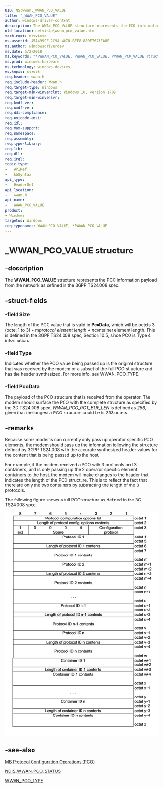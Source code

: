 ```yaml
---
UID: NS:wwan._WWAN_PCO_VALUE
title: "_WWAN_PCO_VALUE"
author: windows-driver-content
description: The WWAN_PCO_VALUE structure represents the PCO information payload from the network as defined in the 3GPP TS24.008 spec.
old-location: netvista\wwan_pco_value.htm
tech.root: netvista
ms.assetid: 45A499CE-2C9A-4070-BEF8-880E7673FA8E
ms.author: windowsdriverdev
ms.date: 5/2/2018
ms.keywords: "*PWWAN_PCO_VALUE, PWWAN_PCO_VALUE, PWWAN_PCO_VALUE structure pointer [Network Drivers Starting with Windows Vista], WWAN_PCO_VALUE, WWAN_PCO_VALUE structure [Network Drivers Starting with Windows Vista], _WWAN_PCO_VALUE, netvista.wwan_pco_value, wwan/PWWAN_PCO_VALUE, wwan/WWAN_PCO_VALUE"
ms.prod: windows-hardware
ms.technology: windows-devices
ms.topic: struct
req.header: wwan.h
req.include-header: Wwan.h
req.target-type: Windows
req.target-min-winverclnt: Windows 10, version 1709
req.target-min-winversvr: 
req.kmdf-ver: 
req.umdf-ver: 
req.ddi-compliance: 
req.unicode-ansi: 
req.idl: 
req.max-support: 
req.namespace: 
req.assembly: 
req.type-library: 
req.lib: 
req.dll: 
req.irql: 
topic_type:
-	APIRef
-	kbSyntax
api_type:
-	HeaderDef
api_location:
-	wwan.h
api_name:
-	WWAN_PCO_VALUE
product:
- Windows
targetos: Windows
req.typenames: WWAN_PCO_VALUE, *PWWAN_PCO_VALUE
---
```


# _WWAN_PCO_VALUE structure


## -description


The <b>WWAN_PCO_VALUE</b> structure represents the PCO information payload from the network as defined in the 3GPP TS24.008 spec.


## -struct-fields




### -field Size

The length of the PCO value that is valid in <b>PcoData</b>, which will be octets 3 (octet 1 to 3) + m*protocol element length + n*container element length. This is defined in the 3GPP TS24.008 spec, Section 10.5, since PCO is Type 4 information. 


### -field Type

Indicates whether the PCO value being passed up is the original structure that was received by the modem or a subset of the full PCO structure and has the header synthesized. For more info, see <a href="https://msdn.microsoft.com/0AD10F14-EBDB-45F8-A435-1D0A6D6FEFFF">WWAN_PCO_TYPE</a>.


### -field PcoData

The payload of the PCO structure that is received from the operator. The modem should surface the PCO with the complete structure as specified by the 3G TS24.008 spec. <i>WWAN_PCO_OCT_BUF_LEN</i> is defined as <i>256</i>, given that the longest a PCO structure could be is 253 octets.


## -remarks



Because some modems can currently only pass up operator specific PCO elements, the modem should pass up the information following the structure defined by 3GPP TS24.008 with the accurate synthesized header values for the content that is being passed up to the host.

For example, if the modem received a PCO with 3 protocols and 3 containers, and is only passing up the 2 operator specific element containers to the host, the modem will make changes to the header that indicates the length of the PCO structure. This is to reflect the fact that there are only the two containers by subtracting the length of the 3 protocols.

The following figure shows a full PCO structure as defined in the 3G TS24.008 spec.

![Full PCO structure](../images/pco_structure_small.png)

## -see-also




<a href="https://docs.microsoft.com/windows-hardware/drivers/network/mb-protocol-configuration-operations--pco-">MB Protocol Configuration Operations (PCO)</a>



<a href="https://msdn.microsoft.com/C71187C5-74B6-450A-8461-BB9FDF60DB8D">NDIS_WWAN_PCO_STATUS</a>



<a href="https://msdn.microsoft.com/0AD10F14-EBDB-45F8-A435-1D0A6D6FEFFF">WWAN_PCO_TYPE</a>
 

 

